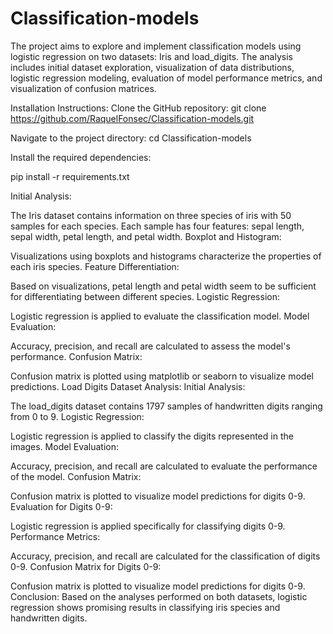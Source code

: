 # Classification-models

The project aims to explore and implement classification models using logistic regression on two datasets: Iris and load_digits. The analysis includes initial dataset exploration, visualization of data distributions, logistic regression modeling, evaluation of model performance metrics, and visualization of confusion matrices.

Installation Instructions:
Clone the GitHub repository:
git clone https://github.com/RaquelFonsec/Classification-models.git

Navigate to the project directory: 
cd Classification-models

Install the required dependencies:

pip install -r requirements.txt

Initial Analysis:

The Iris dataset contains information on three species of iris with 50 samples for each species.
Each sample has four features: sepal length, sepal width, petal length, and petal width.
Boxplot and Histogram:

Visualizations using boxplots and histograms characterize the properties of each iris species.
Feature Differentiation:

Based on visualizations, petal length and petal width seem to be sufficient for differentiating between different species.
Logistic Regression:

Logistic regression is applied to evaluate the classification model.
Model Evaluation:

Accuracy, precision, and recall are calculated to assess the model's performance.
Confusion Matrix:

Confusion matrix is plotted using matplotlib or seaborn to visualize model predictions.
Load Digits Dataset Analysis:
Initial Analysis:

The load_digits dataset contains 1797 samples of handwritten digits ranging from 0 to 9.
Logistic Regression:

Logistic regression is applied to classify the digits represented in the images.
Model Evaluation:

Accuracy, precision, and recall are calculated to evaluate the performance of the model.
Confusion Matrix:

Confusion matrix is plotted to visualize model predictions for digits 0-9.
Evaluation for Digits 0-9:

Logistic regression is applied specifically for classifying digits 0-9.
Performance Metrics:

Accuracy, precision, and recall are calculated for the classification of digits 0-9.
Confusion Matrix for Digits 0-9:

Confusion matrix is plotted to visualize model predictions for digits 0-9.
Conclusion:
Based on the analyses performed on both datasets, logistic regression shows promising results in classifying iris species and handwritten digits. 


